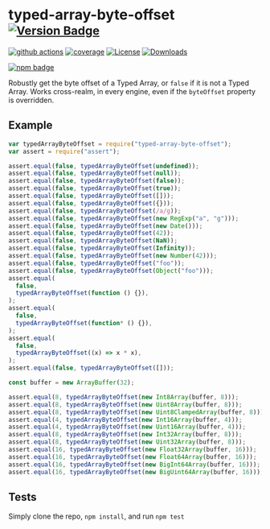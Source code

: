 # typed-array-byte-offset <sup>[![Version Badge][npm-version-svg]][package-url]</sup>

[![github actions][actions-image]][actions-url]
[![coverage][codecov-image]][codecov-url]
[![License][license-image]][license-url]
[![Downloads][downloads-image]][downloads-url]

[![npm badge][npm-badge-png]][package-url]

Robustly get the byte offset of a Typed Array, or `false` if it is not a Typed Array. Works cross-realm, in every engine, even if the `byteOffset` property is overridden.

## Example

```js
var typedArrayByteOffset = require("typed-array-byte-offset");
var assert = require("assert");

assert.equal(false, typedArrayByteOffset(undefined));
assert.equal(false, typedArrayByteOffset(null));
assert.equal(false, typedArrayByteOffset(false));
assert.equal(false, typedArrayByteOffset(true));
assert.equal(false, typedArrayByteOffset([]));
assert.equal(false, typedArrayByteOffset({}));
assert.equal(false, typedArrayByteOffset(/a/g));
assert.equal(false, typedArrayByteOffset(new RegExp("a", "g")));
assert.equal(false, typedArrayByteOffset(new Date()));
assert.equal(false, typedArrayByteOffset(42));
assert.equal(false, typedArrayByteOffset(NaN));
assert.equal(false, typedArrayByteOffset(Infinity));
assert.equal(false, typedArrayByteOffset(new Number(42)));
assert.equal(false, typedArrayByteOffset("foo"));
assert.equal(false, typedArrayByteOffset(Object("foo")));
assert.equal(
  false,
  typedArrayByteOffset(function () {}),
);
assert.equal(
  false,
  typedArrayByteOffset(function* () {}),
);
assert.equal(
  false,
  typedArrayByteOffset((x) => x * x),
);
assert.equal(false, typedArrayByteOffset([]));

const buffer = new ArrayBuffer(32);

assert.equal(8, typedArrayByteOffset(new Int8Array(buffer, 8)));
assert.equal(8, typedArrayByteOffset(new Uint8Array(buffer, 8)));
assert.equal(8, typedArrayByteOffset(new Uint8ClampedArray(buffer, 8)));
assert.equal(4, typedArrayByteOffset(new Int16Array(buffer, 4)));
assert.equal(4, typedArrayByteOffset(new Uint16Array(buffer, 4)));
assert.equal(8, typedArrayByteOffset(new Int32Array(buffer, 8)));
assert.equal(8, typedArrayByteOffset(new Uint32Array(buffer, 8)));
assert.equal(16, typedArrayByteOffset(new Float32Array(buffer, 16)));
assert.equal(16, typedArrayByteOffset(new Float64Array(buffer, 16)));
assert.equal(16, typedArrayByteOffset(new BigInt64Array(buffer, 16)));
assert.equal(16, typedArrayByteOffset(new BigUint64Array(buffer, 16)));
```

## Tests

Simply clone the repo, `npm install`, and run `npm test`

[package-url]: https://npmjs.org/package/typed-array-byte-offset
[npm-version-svg]: https://versionbadg.es/inspect-js/typed-array-byte-offset.svg
[deps-svg]: https://david-dm.org/inspect-js/typed-array-byte-offset.svg
[deps-url]: https://david-dm.org/inspect-js/typed-array-byte-offset
[dev-deps-svg]: https://david-dm.org/inspect-js/typed-array-byte-offset/dev-status.svg
[dev-deps-url]: https://david-dm.org/inspect-js/typed-array-byte-offset#info=devDependencies
[npm-badge-png]: https://nodei.co/npm/typed-array-byte-offset.png?downloads=true&stars=true
[license-image]: https://img.shields.io/npm/l/typed-array-byte-offset.svg
[license-url]: LICENSE
[downloads-image]: https://img.shields.io/npm/dm/typed-array-byte-offset.svg
[downloads-url]: https://npm-stat.com/charts.html?package=typed-array-byte-offset
[codecov-image]: https://codecov.io/gh/inspect-js/typed-array-byte-offset/branch/main/graphs/badge.svg
[codecov-url]: https://app.codecov.io/gh/inspect-js/typed-array-byte-offset/
[actions-image]: https://img.shields.io/endpoint?url=https://github-actions-badge-u3jn4tfpocch.runkit.sh/inspect-js/typed-array-byte-offset
[actions-url]: https://github.com/inspect-js/typed-array-byte-offset/actions
